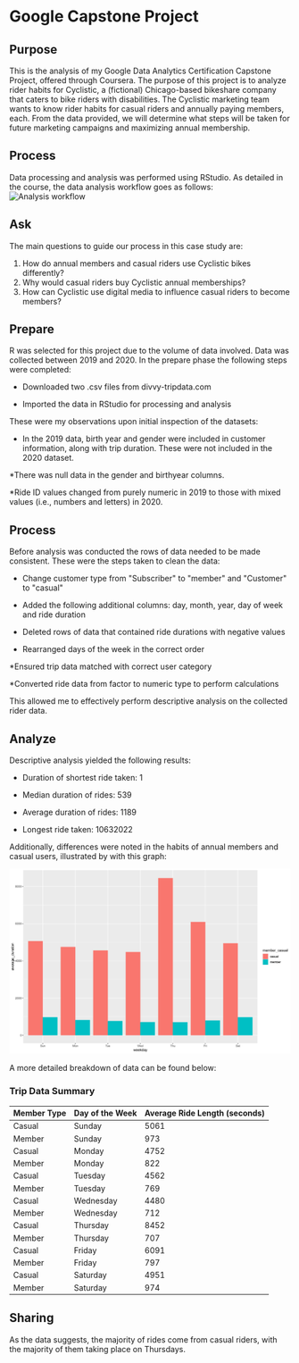 # Google Capstone Project

## Purpose

This is the analysis of my Google Data Analytics Certification Capstone Project, offered through Coursera. 
The purpose of this project is to analyze rider habits for Cyclistic, a (fictional) Chicago-based bikeshare company that caters to bike riders with disabilities.
The Cyclistic marketing team wants to know rider habits for casual riders and annually paying members, each.
From the data provided, we will determine what steps will be taken for future marketing campaigns and maximizing annual membership.

## Process

Data processing and analysis was performed using RStudio. As detailed in the course, the data analysis workflow goes as follows:
![Analysis workflow](https://miro.medium.com/v2/resize:fit:1100/format:webp/1*Gm_zDWazPDD_JZUcdQxafA.png)

## Ask

The main questions to guide our process in this case study are:

1. How do annual members and casual riders use Cyclistic bikes differently?
2. Why would casual riders buy Cyclistic annual memberships?
3. How can Cyclistic use digital media to influence casual riders to become members?

## Prepare

R was selected for this project due to the volume of data involved. Data was collected between 2019 and 2020.
In the prepare phase the following steps were completed:

* Downloaded two .csv files from divvy-tripdata.com

* Imported the data in RStudio for processing and analysis

These were my observations upon initial inspection of the datasets:


* In the 2019 data, birth year and gender were included in customer information, along with trip duration.
These were not included in the 2020 dataset.

*There was null data in the gender and birthyear columns.

*Ride ID values changed from purely numeric in 2019 to those with mixed values (i.e., numbers and letters) in 2020.

## Process

Before analysis was conducted the rows of data needed to be made consistent.
These were the steps taken to clean the data:

* Change customer type from "Subscriber" to "member" and "Customer" to "casual"

* Added the following additional columns: day, month, year, day of week and ride duration

* Deleted rows of data that contained ride durations with negative values

* Rearranged days of the week in the correct order

*Ensured trip data matched with correct user category

*Converted ride data from factor to numeric type to perform calculations

This allowed me to effectively perform descriptive analysis on the collected rider data.

## Analyze

Descriptive analysis yielded the following results:

* Duration of shortest ride taken: 1

* Median duration of rides: 539

* Average duration of rides: 1189

* Longest ride taken: 10632022

Additionally, differences were noted in the habits of annual members and casual users, illustrated by with this graph:

![Analysis_workflow](https://raw.githubusercontent.com/Gabaghoulios/Capstone_1/refs/heads/main/Plot.jpg)

A more detailed breakdown of data can be found below:

### Trip Data Summary

| Member Type | Day of the Week | Average Ride Length (seconds) |
|-------------|------------------|-------------------------------|
| Casual      | Sunday           | 5061                          |
| Member      | Sunday           | 973                           |
| Casual      | Monday           | 4752                          |
| Member      | Monday           | 822                           |
| Casual      | Tuesday          | 4562                          |
| Member      | Tuesday          | 769                           |
| Casual      | Wednesday        | 4480                          |
| Member      | Wednesday        | 712                           |
| Casual      | Thursday         | 8452                          |
| Member      | Thursday         | 707                           |
| Casual      | Friday           | 6091                          |
| Member      | Friday           | 797                           |
| Casual      | Saturday         | 4951                          |
| Member      | Saturday         | 974                           |

## Sharing

As the data suggests, the majority of rides come from casual riders, with the majority of them taking place on Thursdays.
